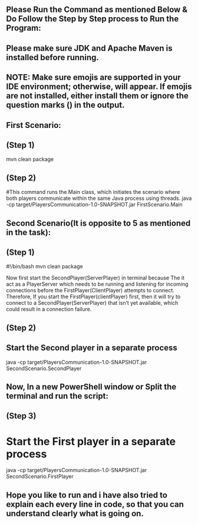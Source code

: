 ## Please Run the Command as mentioned Below & Do Follow the Step by Step process to Run the Program:

## Please make sure JDK and Apache Maven is installed before running.

## NOTE: Make sure emojis are supported in your IDE environment; otherwise, <?> will appear. If emojis are not installed, either install them or ignore the question marks (<?>) in the output.

## First Scenario:

## (Step 1)
mvn clean package

## (Step 2)
#This command runs the Main class, which initiates the scenario where both players communicate within the same Java process using threads.
java -cp target/PlayersCommunication-1.0-SNAPSHOT.jar FirstScenario.Main



## Second Scenario(It is opposite to 5 as mentioned in the task):

## (Step 1)
#!/bin/bash
mvn clean package

Now first start the SecondPlayer(ServerPlayer) in terminal because The it act as a PlayerServer which needs to be running and listening for incoming connections before the FirstPlayer(ClientPlayer) attempts to connect. Therefore, If you start the FirstPlayer(clientPlayer) first, then it will try to connect to a SecondPlayer(ServerPlayer) that isn’t yet available, which could result in a connection failure.

## (Step 2)
## Start the Second player in a separate process
java -cp target/PlayersCommunication-1.0-SNAPSHOT.jar SecondScenario.SecondPlayer

## Now, In a new PowerShell window or Split the terminal and run the script:

## (Step 3)
# Start the First player in a separate process
java -cp target/PlayersCommunication-1.0-SNAPSHOT.jar SecondScenario.FirstPlayer



## Hope you like to run and i have also tried to explain each every line in code, so that you can understand clearly what is going on.
